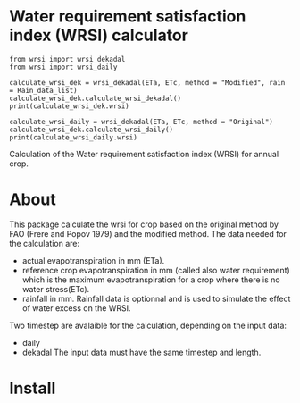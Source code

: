 # Water requirement satisfaction index (WRSI) calculator
```
from wrsi import wrsi_dekadal
from wrsi import wrsi_daily

calculate_wrsi_dek = wrsi_dekadal(ETa, ETc, method = "Modified", rain = Rain_data_list)
calculate_wrsi_dek.calculate_wrsi_dekadal()
print(calculate_wrsi_dek.wrsi)

calculate_wrsi_daily = wrsi_dekadal(ETa, ETc, method = "Original")
calculate_wrsi_dek.calculate_wrsi_daily()
print(calculate_wrsi_daily.wrsi)

```

Calculation of the Water requirement satisfaction index (WRSI) for annual crop. 

# About
This package calculate the wrsi for crop based on the original method by FAO (Frere and Popov 1979) and the modified method.
The data needed for the calculation are:
* actual evapotranspiration in mm (ETa).
* reference crop evapotranspiration in mm (called also water requirement) which is the maximum evapotranspiration for a crop where there is no water stress(ETc).
* rainfall in mm. Rainfall data is optionnal and is used to simulate the effect of water excess on the WRSI.

Two timestep are avalaible for the calculation, depending on the input data: 
* daily
* dekadal 
The input data must have the same timestep and length.

# Install